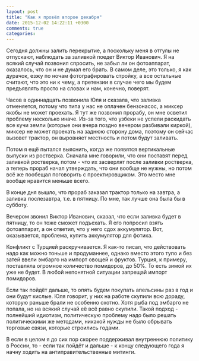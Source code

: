 ```yaml
---
layout: post
title: "Как я провёл второе декабря"
date: 2015-12-02 14:22:11 +0300
comments: true
categories: 
---
```

Сегодня должны залить перекрытие, а поскольку меня в отгулы не отпускают, наблюдать за заливкой поедет Виктор Иванович. Я на всякий случай позвонил спросить, не забыл ли он фотоаппарат, оказалось, что он и не думал его брать. В самом деле, это только, я как дурачок, езжу по ночам фотографировать стройку, а все остальные считают, что это ни к чему, а претензии в случае чего мы будем предъявлять просто на словах и нам, конечно, поверят.

Часов в одиннадцать позвонила Юля и сказала, что заливка отменяется, потому что типа у нас не оплачен бензонасос, а миксер якобы не может проехать. Я тут же позвонил прорабу, он мне осветил проблему несколько иначе. Из-за того, что узбеки не успели раскидать все кучи земли (которые они вчера поздно вечером разбивали киркой), миксер не может проехать на заднюю сторону дома, поэтому он сейчас вызовет трактор, он выровняет местность и потом будут заливать.

Потом я ещё пытался выяснить, когда же появятся вертикальные выпуски из ростверка. Сначала мне говорили, что они поставят перед заливкой ростверка, потом - что их засверлят после заливки ростверка, а теперь прораб начал утверждать, что они вообще не нужны, но потом всё же пообещал поговорить с проектировщиком. Это место мне вообще нравится меньше всего.

В конце дня вышло, что прораб заказал трактор только на завтра, а заливка послезавтра, т.е. в пятницу. По мне, так лучше она была бы в субботу.

Вечером звонил Виктор Иванович, сказал, что если заливка будет в пятницу, то он тоже сможет подъехать. Я его попросил взять фотоаппарат, а он ответил, что у него сдох аккумулятор. Вот, оказывается, проблема, купить аккумулятор для фотика.

Конфликт с Турцией раскручивается. Я как-то писал, что действовать надо как можно тоньше и продуманнее, однако вместо этого тупо и без затей ввели эмбарго на импорт овощей и фруктов. Турция, к примеру, поставляла огромное количество помидоров, до 50%. То есть зимой их уже не будет. В любой непонятной ситуации запрещай импорт помидоров.

Если так пойдёт дальше, то опять будем покупать апельсины раз в год и они будут кислые. Юля говорит, у них на работе скупили всю дораду, которую раньше брали не особенно охотно. Хотя рыба под эмбарго не попала, но на всякий случай её всё равно скупили. Такой подход - полнейший идиотизм, политическую проблему надо было решать политическими же методами, никакой нужды не было обрывать торговые связи, которые строились годами.

B если в целом я до сих пор скорее поддерживал внутреннюю политику в России, то - если так пойдёт и дальше - к концу следующего года я начну ходить на антиправительственные митинги.